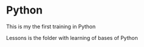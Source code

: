# Python
This is my the first training in Python

Lessons is the folder with learning of bases of Python

